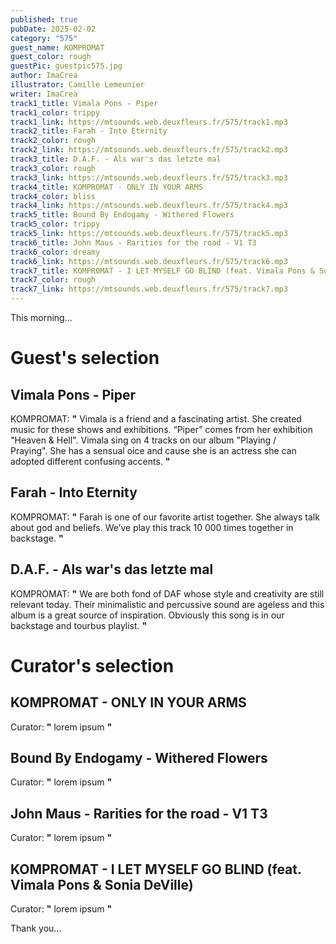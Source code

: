 ```yaml
---
published: true
pubDate: 2025-02-02
category: "575"
guest_name: KOMPROMAT
guest_color: rough
guestPic: guestpic575.jpg
author: ImaCrea
illustrator: Camille Lemeunier
writer: ImaCrea
track1_title: Vimala Pons - Piper
track1_color: trippy
track1_link: https://mtsounds.web.deuxfleurs.fr/575/track1.mp3
track2_title: Farah - Into Eternity
track2_color: rough
track2_link: https://mtsounds.web.deuxfleurs.fr/575/track2.mp3
track3_title: D.A.F. - Als war's das letzte mal
track3_color: rough
track3_link: https://mtsounds.web.deuxfleurs.fr/575/track3.mp3
track4_title: KOMPROMAT - ONLY IN YOUR ARMS
track4_color: bliss
track4_link: https://mtsounds.web.deuxfleurs.fr/575/track4.mp3
track5_title: Bound By Endogamy - Withered Flowers
track5_color: trippy
track5_link: https://mtsounds.web.deuxfleurs.fr/575/track5.mp3
track6_title: John Maus - Rarities for the road - V1 T3
track6_color: dreamy
track6_link: https://mtsounds.web.deuxfleurs.fr/575/track6.mp3
track7_title: KOMPROMAT - I LET MYSELF GO BLIND (feat. Vimala Pons & Sonia DeVille)
track7_color: rough
track7_link: https://mtsounds.web.deuxfleurs.fr/575/track7.mp3
---
```

This morning... 

# Guest's selection

## Vimala Pons - Piper

KOMPROMAT: **"** Vimala is a friend and a fascinating artist. She created music for these shows and exhibitions. “Piper” comes from her exhibition "Heaven & Hell".
Vimala sing on 4 tracks on our album "Playing / Praying". She has a sensual oice and cause she is an actress she can adopted different confusing accents. **"** 

## Farah - Into Eternity

KOMPROMAT: **"** Farah is one of our favorite artist together. She always talk about god and beliefs. We’ve play this track 10 000 times together in backstage. **"** 

## D.A.F. - Als war's das letzte mal

KOMPROMAT: **"** We are both fond of DAF whose style and creativity are still relevant today. Their minimalistic and percussive sound are ageless and this album is a great source of inspiration. Obviously this song is in our backstage and tourbus playlist. **"** 

# Curator's selection

## KOMPROMAT - ONLY IN YOUR ARMS

 Curator: **"** lorem ipsum **"** 

## Bound By Endogamy - Withered Flowers

 Curator: **"** lorem ipsum **"** 

## John Maus - Rarities for the road - V1 T3

 Curator: **"** lorem ipsum **"** 

## KOMPROMAT - I LET MYSELF GO BLIND (feat. Vimala Pons & Sonia DeVille)

 Curator: **"** lorem ipsum **"** 

 Thank you...
